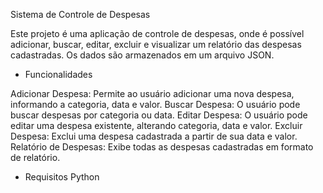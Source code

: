 Sistema de Controle de Despesas

Este projeto é uma aplicação de controle de despesas, onde é possível adicionar, buscar, editar, excluir e visualizar um relatório das despesas cadastradas. Os dados são armazenados em um arquivo JSON.

- Funcionalidades

 Adicionar Despesa: Permite ao usuário adicionar uma nova despesa, informando a categoria, data e valor.
 Buscar Despesa: O usuário pode buscar despesas por categoria ou data.
 Editar Despesa: O usuário pode editar uma despesa existente, alterando categoria, data e valor.
 Excluir Despesa: Exclui uma despesa cadastrada a partir de sua data e valor.
 Relatório de Despesas: Exibe todas as despesas cadastradas em formato de relatório.

- Requisitos
 Python 
